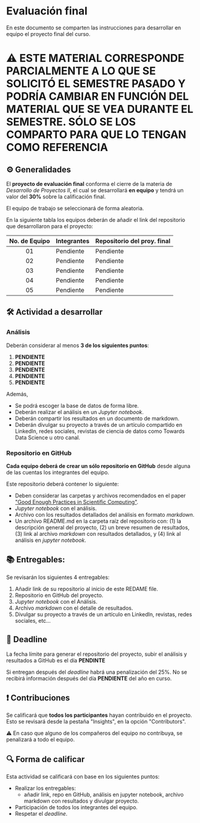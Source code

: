 # Evaluación final

En este documento se comparten las instrucciones para desarrollar en equipo el proyecto final del curso.

# ⚠️ ESTE MATERIAL CORRESPONDE PARCIALMENTE A LO QUE SE SOLICITÓ EL SEMESTRE PASADO Y PODRÍA CAMBIAR EN FUNCIÓN DEL MATERIAL QUE SE VEA DURANTE EL SEMESTRE. SÓLO SE LOS COMPARTO PARA QUE LO TENGAN COMO REFERENCIA 

## ⚙️ Generalidades
El **proyecto de evaluación final** conforma el cierre de la materia de _Desarrollo de Proyectos II_, el cual se desarrollará **en equipo** y tendrá un valor del **30%** sobre la calificación final.

El equipo de trabajo se seleccionará de forma aleatoria.

En la siguiente tabla los equipos deberán de añadir el link del repositorio que desarrollaron para el proyecto:

| No. de Equipo  | Integrantes                             | Repositorio del proy. final |
|:-------:|:-----------------------------------------------|:----------------------------|
|01 |Pendiente | Pendiente|
|02 |Pendiente | Pendiente|
|03 |Pendiente | Pendiente|
|04 |Pendiente | Pendiente|
|05 |Pendiente | Pendiente|

## 🛠 Actividad a desarrollar

### Análisis
Deberán considerar al menos **3 de los siguientes puntos**:
1.  **PENDIENTE**
2.  **PENDIENTE**
3.  **PENDIENTE**
4.  **PENDIENTE**
5.  **PENDIENTE**

Además,
  - Se podrá escoger la base de datos de forma libre.
  - Deberán realizar el análisis en un *Jupyter notebook*.
  - Deberán compartir los resultados en un documento de markdown.
  - Deberán divulgar su proyecto a través de un artículo compartido en LinkedIn, redes sociales, revistas de ciencia de datos como Towards Data Science u otro canal.

### Repositorio en GitHub
**Cada equipo deberá de crear un sólo repositorio en GitHub** desde alguna de las cuentas los integrantes del equipo.

Este repositorio deberá contener lo siguiente:
- Deben considerar las carpetas y archivos recomendados en el paper ["Good Enough Practices in Scientific Computing"](https://github.com/vcuspinera/UDG_MCD_Project_Dev_II/tree/main/actividades/material/Papers).
- *Jupyter notebook* con el análisis.
- Archivo con los resultados detallados del análisis en formato *markdown*.
- Un archivo README.md en la carpeta raíz del repositorio con:
   (1) la descripción general del proyecto, 
   (2) un breve resumen de resultados, 
   (3) link al archivo *markdown* con resultados detallados, y
   (4) link al análisis en *jupyter notebook*.

## 📚 Entregables:
Se revisarán los siguientes 4 entregables:
1. Añadir link de su repositorio al inicio de este REDAME file.
2. Repositorio en GitHub del proyecto.
3. *Jupyter notebook* con el Análisis.
4. Archivo *markdown* con el detalle de resultados.
5. Divulgar su proyecto a través de un artículo en LinkedIn, revistas, redes sociales, etc...

## 📅 Deadline
La fecha límite para generar el repositorio del proyecto, subir el análisis y resultados a GitHub es el día **PENDINTE**

Si entregan después del *deadline* habrá una penalización del 25%. No se recibirá información después del día **PENDIENTE** del año en curso.

## ❗️ Contribuciones
Se calificará que **todos los participantes** hayan contribuido en el proyecto. Esto se revisará desde la pestaña "Insights", en la opción "Contributors".

⚠️ En caso que alguno de los compañeros del equipo no contribuya, se penalizará a todo el equipo.

## 🔍 Forma de calificar
Esta actividad se calificará con base en los siguientes puntos:

- Realizar los entregables:
    - añadir link, repo en GitHub, análisis en jupyter notebook, archivo markdown con resultados y divulgar proyecto.
- Participación de todos los integrantes del equipo.
- Respetar el *deadline*.
